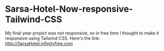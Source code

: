 # Sarsa-Hotel-Now-responsive-Tailwind-CSS
My final year project was not responsive, so in free time I thought to make it responsive using Tailwind CSS. Here's the link: http://SarsaHotel.infinityfree.com
